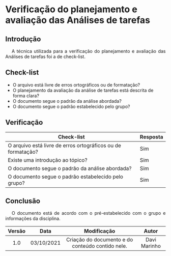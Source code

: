 # Verificação do planejamento e avaliação das Análises de tarefas

## Introdução
<p style="text-indent: 20px; text-align: justify">
A técnica utilizada para a verificação do planejamento e avaliação das Análises de tarefas foi a de check-list.
</p>

## Check-list 
* O arquivo está livre de erros ortográficos ou de formatação?
* O planejamento da avaliação da análise de tarefas está descrita de forma clara? 
* O documento segue o padrão da análise abordada?
* O documento segue o padrão estabelecido pelo grupo?

## Verificação

| Check-list                                                   | Resposta |
|---|---|
| O arquivo está livre de erros ortográficos ou de formatação? | Sim |
| Existe uma introdução ao tópico?                             | Sim |
| O documento segue o padrão da análise abordada?              | Sim |
| O documento segue o padrão estabelecido pelo grupo?          | Sim |


## Conclusão
<p style="text-indent: 20px; text-align: justify">
O documento está de acordo com o pré-estabelecido com o grupo e informações da disciplina.
</p>

| Versão | Data| Modificação|Autor|
| :--: | :--: | :--: | :--:|
| 1.0 | 03/10/2021 | Criação do documento e do conteúdo contido nele. | Davi Marinho |
